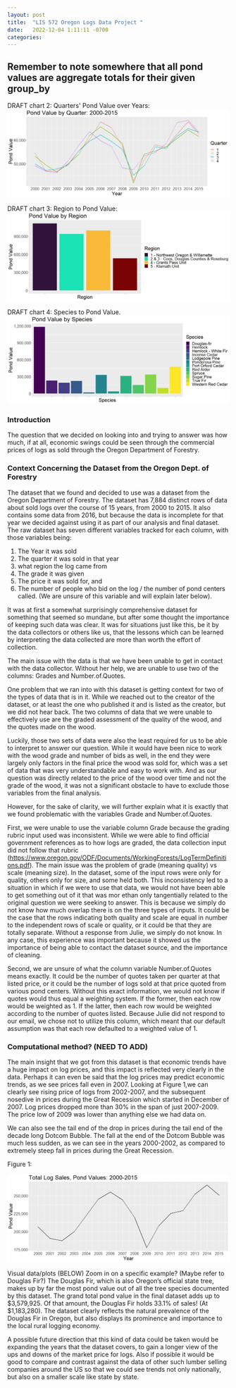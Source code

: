 ```yaml
---
layout: post
title:  "LIS 572 Oregon Logs Data Project "
date:   2022-12-04 1:11:11 -0700
categories: 
---
```


## Remember to note somewhere that all pond values are aggregate totals for their given group_by

DRAFT chart 2: Quarters' Pond Value over Years:
![quarters pond values](/assets/QuartersOverYearsPondValueV2.jpeg)

DRAFT chart 3: Region to Pond Value:
![region to pond value](/assets/PondValueByRegionV2.jpeg)


DRAFT chart 4: Species to Pond Value. 
![species to pond value](/assets/PondValueBySpeciesV2.jpeg)


### Introduction  
The question that we decided on looking into and trying to answer was how much, if at all, economic swings could be seen through the commercial prices of logs as sold through the Oregon Department of Forestry.

### Context Concerning the Dataset from the Oregon Dept. of Forestry  
The dataset that we found and decided to use was a dataset from the Oregon Department of Forestry. The dataset has 7,884 distinct rows of data about sold logs over the course of 15 years, from 2000 to 2015. It also contains some data from 2016, but because the data is incomplete for that year we decided against using it as part of our analysis and final dataset. The raw dataset has seven different variables tracked for each column, with those variables being:  
1. The Year it was sold   
2. The quarter it was sold in that year  
3. what region the log came from  
4. The grade it was given   
5. The price it was sold for, and  
6. The number of people who bid on the log / the number of pond centers called. (We are unsure of this variable and will explain later below).

It was at first a somewhat surprisingly comprehensive dataset for something that seemed so mundane, but after some thought the importance of keeping such data was clear. It was for situations just like this, be it by the data collectors or others like us, that the lessons which can be learned by interpreting the data collected are more than worth the effort of collection.

The main issue with the data is that we have been unable to get in contact with the data collector. Without her help, we are unable to use two of the columns: Grades and Number.of.Quotes.  

One problem that we ran into with this dataset is getting context for two of the types of data that is in it. While we reached out to the creator of the dataset, or at least the one who published it and is listed as the creator, but we did not hear back. The two columns of data that we were unable to effectively use are the graded assessment of the quality of the wood, and the quotes made on the wood. 

Luckily, those two sets of data were also the least required for us to be able to interpret to answer our question. While it would have been nice to work with the wood grade and number of bids as well, in the end they were largely only factors in the final price the wood was sold for, which was a set of data that was very understandable and easy to work with. And as our question was directly related to the price of the wood over time and not the grade of the wood, it was not a significant obstacle to have to exclude those variables from the final analysis.

However, for the sake of clarity, we will further explain what it is exactly that we found problematic with the variables Grade and Number.of.Quotes. 

First, we were unable to use the variable column Grade because the grading rubric input used was inconsistent. While we were able to find official government references as to how logs are graded, the data collection input did not follow that rubric (https://www.oregon.gov/ODF/Documents/WorkingForests/LogTermDefinitions.pdf). The main issue was the problem of grade (meaning quality) vs scale (meaning size). In the dataset, some of the input rows were only for quality, others only for size, and some held both. This inconsistency led to a situation in which if we were to use that data, we would not have been able to get something out of it that was mor ethan only tangentially related to the original question we were seeking to answer. This is because we simply do not know how much overlap there is on the three types of inputs. It could be the case that the rows indicating both quality and scale are equal in number to the independent rows of scale or quality, or it could be that they are totally separate. Without a response from Julie, we simply do not know. In any case, this experience was important because it showed us the importance of being able to contact the dataset source, and the importance of cleaning. 

Second, we are unsure of what the column variable Number.of.Quotes means exactly. It could be the number of quotes taken per quarter at that listed price, or it could be the number of logs sold at that price quoted from various pond centers. Without this exact information, we would not know if quotes would thus equal a weighting system. If the former, then each row would be weighted as 1. If the latter, then each row would be weighted according to the number of quotes listed. Because Julie did not respond to our email, we chose not to utilize this column, which meant that our default assumption was that each row defaulted to a weighted value of 1. 

### Computational method?   (NEED TO ADD)

The main insight that we got from this dataset is that economic trends have a huge impact on log prices, and this impact is reflected very clearly in the data. Perhaps it can even be said that the log prices may predict economic trends, as we see prices fall even in 2007. Looking at Figure 1,we can clearly see rising price of logs from 2002-2007, and the subsequent nosedive in prices during the Great Recession which started in December of 2007. Log prices dropped more than 30% in the span of just 2007-2009. The price low of 2009 was lower than anything else we had data on. 

We can also see the tail end of the drop in prices during the tail end of the decade long Dotcom Bubble. The fall at the end of the Dotcom Bubble was much less sudden, as we can see in the years 2000-2002, as compared to extremely steep fall in prices during the Great Recession. 

Figure 1: 

![yearly pond value aggregate](/assets/TotalPondValueOverYearsV2.jpeg)


Visual data/plots (BELOW)
Zoom in on a specific example? (Maybe refer to Douglas Fir?)
The Douglas Fir, which is also Oregon’s official state tree, makes up by far the most pond value out of all the tree species documented by this dataset. The grand total pond value in the final dataset adds up to $3,579,925. Of that amount, the Douglas Fir holds 33.1% of sales! (At $1,183,280). The dataset clearly reflects the natural prevalence of the Douglas Fir in Oregon, but also displays its prominence and importance to the local rural logging economy. 


A possible future direction that this kind of data could be taken would be expanding the years that the dataset covers, to gain a longer view of the ups and downs of the market price for logs. Also if possible it would be good to compare and contrast against the data of other such lumber selling companies around the US so that we could see trends not only nationally, but also on a smaller scale like state by state. 
